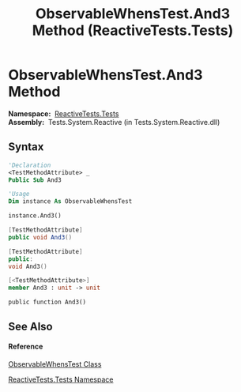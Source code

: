 ﻿---
title: ObservableWhensTest.And3 Method  (ReactiveTests.Tests)
TOCTitle: And3 Method
ms:assetid: M:ReactiveTests.Tests.ObservableWhensTest.And3
ms:mtpsurl: https://msdn.microsoft.com/en-us/library/reactivetests.tests.observablewhenstest.and3(v=VS.103)
ms:contentKeyID: 36621032
ms.date: 06/28/2011
mtps_version: v=VS.103
f1_keywords:
- ReactiveTests.Tests.ObservableWhensTest.And3
dev_langs:
- CSharp
- JScript
- VB
- FSharp
- c++
---

# ObservableWhensTest.And3 Method

**Namespace:**  [ReactiveTests.Tests](hh289046\(v=vs.103\).md)  
**Assembly:**  Tests.System.Reactive (in Tests.System.Reactive.dll)

## Syntax

``` vb
'Declaration
<TestMethodAttribute> _
Public Sub And3
```

``` vb
'Usage
Dim instance As ObservableWhensTest

instance.And3()
```

``` csharp
[TestMethodAttribute]
public void And3()
```

``` c++
[TestMethodAttribute]
public:
void And3()
```

``` fsharp
[<TestMethodAttribute>]
member And3 : unit -> unit 
```

``` jscript
public function And3()
```

## See Also

#### Reference

[ObservableWhensTest Class](hh303102\(v=vs.103\).md)

[ReactiveTests.Tests Namespace](hh289046\(v=vs.103\).md)

